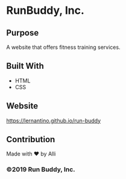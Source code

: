 
# RunBuddy, Inc.



## Purpose
A website that offers fitness training services.


## Built With
* HTML
* CSS 


## Website
https://lernantino.github.io/run-buddy


## Contribution
Made with ❤️ by Alli


### ©2019 Run Buddy, Inc.
